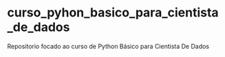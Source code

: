 # curso_pyhon_basico_para_cientista_de_dados
Repositorio focado ao curso de Python Básico para Cientista De Dados
